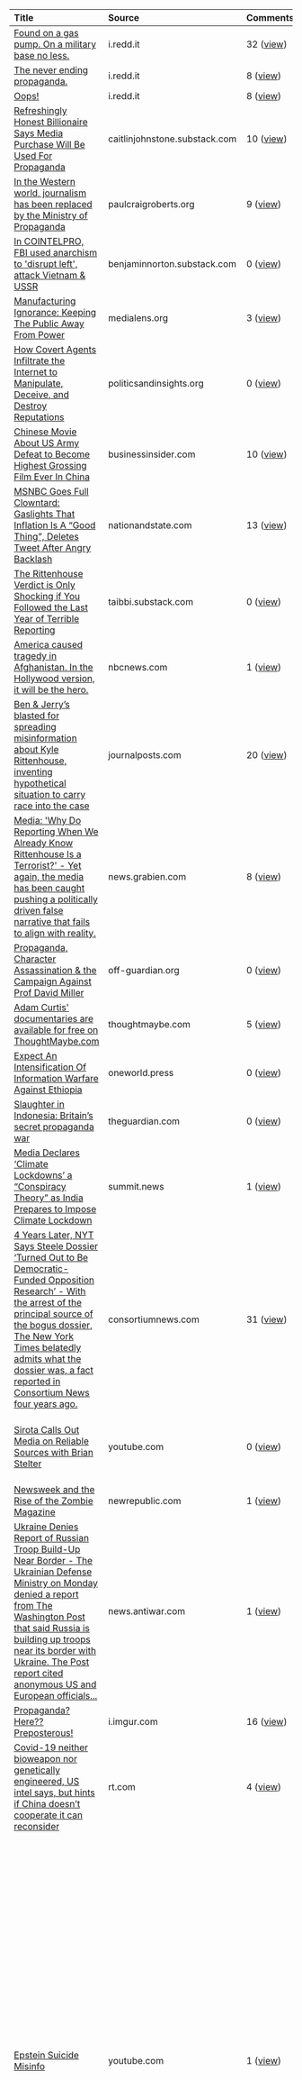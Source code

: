 | Title                                                                                                                                                                                                                                                                                                                                                                                                                                 | Source                                                         | Comments                                                                                                            |   Score | Author                                                               | X-post Subreddits                                                                                                                                                                                                                                                                                                                                                                                                                                                                                                                                                                                                                                                                                                                                                                                                                        |
|:--------------------------------------------------------------------------------------------------------------------------------------------------------------------------------------------------------------------------------------------------------------------------------------------------------------------------------------------------------------------------------------------------------------------------------------|:---------------------------------------------------------------|:--------------------------------------------------------------------------------------------------------------------|--------:|:---------------------------------------------------------------------|:-----------------------------------------------------------------------------------------------------------------------------------------------------------------------------------------------------------------------------------------------------------------------------------------------------------------------------------------------------------------------------------------------------------------------------------------------------------------------------------------------------------------------------------------------------------------------------------------------------------------------------------------------------------------------------------------------------------------------------------------------------------------------------------------------------------------------------------------|
| [Found on a gas pump. On a military base no less.](https://reddit.com/r/propaganda/comments/qju4x0/found_on_a_gas_pump_on_a_military_base_no_less/)                                                                                                                                                                                                                                                                                   | i.redd.it                                                      | 32 ([view](https://old.reddit.com/r/propaganda/comments/qju4x0/found_on_a_gas_pump_on_a_military_base_no_less/))    |      53 | [toroamericano01](https://reddit.com/user/toroamericano01)           |                                                                                                                                                                                                                                                                                                                                                                                                                                                                                                                                                                                                                                                                                                                                                                                                                                          |
| [The never ending propaganda.](https://i.redd.it/6w5if0dd8iv71.jpg)                                                                                                                                                                                                                                                                                                                                                                   | i.redd.it                                                      | 8 ([view](https://old.reddit.com/r/propaganda/comments/qfcqjd/the_never_ending_propaganda/))                        |      48 | [Cropitekus](https://reddit.com/user/Cropitekus)                     |                                                                                                                                                                                                                                                                                                                                                                                                                                                                                                                                                                                                                                                                                                                                                                                                                                          |
| [Oops!](https://reddit.com/r/propaganda/comments/qfrn3c/oops/)                                                                                                                                                                                                                                                                                                                                                                        | i.redd.it                                                      | 8 ([view](https://old.reddit.com/r/propaganda/comments/qfrn3c/oops/))                                               |      40 | [ExtHD](https://reddit.com/user/ExtHD)                               |                                                                                                                                                                                                                                                                                                                                                                                                                                                                                                                                                                                                                                                                                                                                                                                                                                          |
| [Refreshingly Honest Billionaire Says Media Purchase Will Be Used For Propaganda](https://caitlinjohnstone.substack.com/p/refreshingly-honest-billionaire-says)                                                                                                                                                                                                                                                                       | caitlinjohnstone.substack.com                                  | 10 ([view](https://old.reddit.com/r/propaganda/comments/qaw4k6/refreshingly_honest_billionaire_says_media/))        |      30 | [Cropitekus](https://reddit.com/user/Cropitekus)                     |                                                                                                                                                                                                                                                                                                                                                                                                                                                                                                                                                                                                                                                                                                                                                                                                                                          |
| [In the Western world, journalism has been replaced by the Ministry of Propaganda](https://www.paulcraigroberts.org/2021/11/17/in-the-western-world-journalism-has-been-replaced-by-the-ministry-of-propaganda/)                                                                                                                                                                                                                      | paulcraigroberts.org                                           | 9 ([view](https://old.reddit.com/r/propaganda/comments/qwd7l1/in_the_western_world_journalism_has_been_replaced/))  |      24 | [ExtHD](https://reddit.com/user/ExtHD)                               |                                                                                                                                                                                                                                                                                                                                                                                                                                                                                                                                                                                                                                                                                                                                                                                                                                          |
| [In COINTELPRO, FBI used anarchism to 'disrupt left', attack Vietnam & USSR](https://benjaminnorton.substack.com/p/in-cointelpro-fbi-used-anarchism)                                                                                                                                                                                                                                                                                  | benjaminnorton.substack.com                                    | 0 ([view](https://old.reddit.com/r/propaganda/comments/qdammj/in_cointelpro_fbi_used_anarchism_to_disrupt_left/))   |      24 | [failed_evolution](https://reddit.com/user/failed_evolution)         |                                                                                                                                                                                                                                                                                                                                                                                                                                                                                                                                                                                                                                                                                                                                                                                                                                          |
| [Manufacturing Ignorance: Keeping The Public Away From Power](https://www.medialens.org/2021/manufacturing-ignorance-keeping-the-public-away-from-power/)                                                                                                                                                                                                                                                                             | medialens.org                                                  | 3 ([view](https://old.reddit.com/r/propaganda/comments/qehzdp/manufacturing_ignorance_keeping_the_public_away/))    |      23 | [ExtHD](https://reddit.com/user/ExtHD)                               |                                                                                                                                                                                                                                                                                                                                                                                                                                                                                                                                                                                                                                                                                                                                                                                                                                          |
| [How Covert Agents Infiltrate the Internet to Manipulate, Deceive, and Destroy Reputations](https://politicsandinsights.org/2015/06/26/how-covert-agents-infiltrate-the-internet-to-manipulate-deceive-and-destroy-reputations-glenn-greenwald/)                                                                                                                                                                                      | politicsandinsights.org                                        | 0 ([view](https://old.reddit.com/r/propaganda/comments/qgksp0/how_covert_agents_infiltrate_the_internet_to/))       |      22 | [ExtHD](https://reddit.com/user/ExtHD)                               |                                                                                                                                                                                                                                                                                                                                                                                                                                                                                                                                                                                                                                                                                                                                                                                                                                          |
| [Chinese Movie About US Army Defeat to Become Highest Grossing Film Ever In China](https://www.businessinsider.com/china-movie-defeating-us-army-becoming-highest-grossing-ever-2021-10)                                                                                                                                                                                                                                              | businessinsider.com                                            | 10 ([view](https://old.reddit.com/r/propaganda/comments/qbajgz/chinese_movie_about_us_army_defeat_to_become/))      |      22 | [Disaster-Intelligent](https://reddit.com/user/Disaster-Intelligent) |                                                                                                                                                                                                                                                                                                                                                                                                                                                                                                                                                                                                                                                                                                                                                                                                                                          |
| [MSNBC Goes Full Clowntard: Gaslights That Inflation Is A “Good Thing”, Deletes Tweet After Angry Backlash](https://www.nationandstate.com/2021/11/08/msnbc-goes-full-clowntard-gaslights-that-inflation-is-a-good-thing-deletes-tweet-after-angry-backlash/)                                                                                                                                                                         | nationandstate.com                                             | 13 ([view](https://old.reddit.com/r/propaganda/comments/qqgzim/msnbc_goes_full_clowntard_gaslights_that/))          |      20 | [ExtHD](https://reddit.com/user/ExtHD)                               |                                                                                                                                                                                                                                                                                                                                                                                                                                                                                                                                                                                                                                                                                                                                                                                                                                          |
| [The Rittenhouse Verdict is Only Shocking if You Followed the Last Year of Terrible Reporting](https://taibbi.substack.com/p/the-rittenhouse-verdict-is-only-shocking?r=5mz1&utm_campaign=post&utm_medium=web&utm_source=twitter)                                                                                                                                                                                                     | taibbi.substack.com                                            | 0 ([view](https://old.reddit.com/r/propaganda/comments/qxquxl/the_rittenhouse_verdict_is_only_shocking_if_you/))    |      17 | [ExtHD](https://reddit.com/user/ExtHD)                               | /r/gunpolitics, /r/whatsreallygoinon, /r/World_Politics                                                                                                                                                                                                                                                                                                                                                                                                                                                                                                                                                                                                                                                                                                                                                                                  |
| [America caused tragedy in Afghanistan. In the Hollywood version, it will be the hero.](https://www.nbcnews.com/think/opinion/movie-afghanistan-exit-channing-tatum-tom-hardy-insult-afghans-ncna1283924)                                                                                                                                                                                                                             | nbcnews.com                                                    | 1 ([view](https://old.reddit.com/r/propaganda/comments/qvq2up/america_caused_tragedy_in_afghanistan_in_the/))       |      17 | [IntnsRed](https://reddit.com/user/IntnsRed)                         |                                                                                                                                                                                                                                                                                                                                                                                                                                                                                                                                                                                                                                                                                                                                                                                                                                          |
| [Ben & Jerry’s blasted for spreading misinformation about Kyle Rittenhouse, inventing hypothetical situation to carry race into the case](https://www.journalposts.com/ben-jerrys-blasted-for-spreading-misinformation-about-kyle-rittenhouse-inventing-hypothetical-scenario-to-bring-race-into-the-case/)                                                                                                                           | journalposts.com                                               | 20 ([view](https://old.reddit.com/r/propaganda/comments/qu63l9/ben_jerrys_blasted_for_spreading_misinformation/))   |      13 | [ExtHD](https://reddit.com/user/ExtHD)                               |                                                                                                                                                                                                                                                                                                                                                                                                                                                                                                                                                                                                                                                                                                                                                                                                                                          |
| [Media: 'Why Do Reporting When We Already Know Rittenhouse Is a Terrorist?' - Yet again, the media has been caught pushing a politically driven false narrative that fails to align with reality.](https://news.grabien.com/story-media-why-do-reporting-when-we-already-know-rittenhouse-terr)                                                                                                                                       | news.grabien.com                                               | 8 ([view](https://old.reddit.com/r/propaganda/comments/qr8h6x/media_why_do_reporting_when_we_already_know/))        |      12 | [ExtHD](https://reddit.com/user/ExtHD)                               |                                                                                                                                                                                                                                                                                                                                                                                                                                                                                                                                                                                                                                                                                                                                                                                                                                          |
| [Propaganda, Character Assassination & the Campaign Against Prof David Miller](https://off-guardian.org/2021/10/19/propaganda-character-assassination-and-the-campaign-against-prof-david-miller/)                                                                                                                                                                                                                                    | off-guardian.org                                               | 0 ([view](https://old.reddit.com/r/propaganda/comments/qc934c/propaganda_character_assassination_the_campaign/))    |      12 | [ExtHD](https://reddit.com/user/ExtHD)                               |                                                                                                                                                                                                                                                                                                                                                                                                                                                                                                                                                                                                                                                                                                                                                                                                                                          |
| [Adam Curtis' documentaries are available for free on ThoughtMaybe.com](https://thoughtmaybe.com/by/adam-curtis/)                                                                                                                                                                                                                                                                                                                     | thoughtmaybe.com                                               | 5 ([view](https://old.reddit.com/r/propaganda/comments/qsgbvy/adam_curtis_documentaries_are_available_for_free/))   |      12 | [Just_Smith](https://reddit.com/user/Just_Smith)                     |                                                                                                                                                                                                                                                                                                                                                                                                                                                                                                                                                                                                                                                                                                                                                                                                                                          |
| [Expect An Intensification Of Information Warfare Against Ethiopia](http://oneworld.press/?module=articles&action=view&id=2291)                                                                                                                                                                                                                                                                                                       | oneworld.press                                                 | 0 ([view](https://old.reddit.com/r/propaganda/comments/qkpr6m/expect_an_intensification_of_information_warfare/))   |      11 | [ExtHD](https://reddit.com/user/ExtHD)                               |                                                                                                                                                                                                                                                                                                                                                                                                                                                                                                                                                                                                                                                                                                                                                                                                                                          |
| [Slaughter in Indonesia: Britain’s secret propaganda war](https://www.theguardian.com/world/2021/oct/17/slaughter-in-indonesia-britains-secret-propaganda-war)                                                                                                                                                                                                                                                                        | theguardian.com                                                | 0 ([view](https://old.reddit.com/r/propaganda/comments/qa8rj9/slaughter_in_indonesia_britains_secret_propaganda/))  |      11 | [Cropitekus](https://reddit.com/user/Cropitekus)                     |                                                                                                                                                                                                                                                                                                                                                                                                                                                                                                                                                                                                                                                                                                                                                                                                                                          |
| [Media Declares ‘Climate Lockdowns’ a “Conspiracy Theory” as India Prepares to Impose Climate Lockdown](https://summit.news/2021/11/17/media-declares-climate-lockdowns-a-conspiracy-theory-as-india-prepares-to-impose-climate-lockdown/)                                                                                                                                                                                            | summit.news                                                    | 1 ([view](https://old.reddit.com/r/propaganda/comments/qx3ibu/media_declares_climate_lockdowns_a_conspiracy/))      |      10 | [ExtHD](https://reddit.com/user/ExtHD)                               |                                                                                                                                                                                                                                                                                                                                                                                                                                                                                                                                                                                                                                                                                                                                                                                                                                          |
| [4 Years Later, NYT Says Steele Dossier ‘Turned Out to Be Democratic-Funded Opposition Research’ - With the arrest of the principal source of the bogus dossier, The New York Times belatedly admits what the dossier was, a fact reported in Consortium News four years ago.](https://consortiumnews.com/2021/11/04/4-years-later-nyt-says-steele-dossier-turned-out-to-be-democratic-funded-opposition-research/)                   | consortiumnews.com                                             | 31 ([view](https://old.reddit.com/r/propaganda/comments/qod541/4_years_later_nyt_says_steele_dossier_turned_out/))  |      10 | [IntnsRed](https://reddit.com/user/IntnsRed)                         |                                                                                                                                                                                                                                                                                                                                                                                                                                                                                                                                                                                                                                                                                                                                                                                                                                          |
| [Sirota Calls Out Media on Reliable Sources with Brian Stelter](https://www.youtube.com/watch?v=WBGt31sl0vg)                                                                                                                                                                                                                                                                                                                          | youtube.com                                                    | 0 ([view](https://old.reddit.com/r/propaganda/comments/qmn7zn/sirota_calls_out_media_on_reliable_sources_with/))    |      10 | [SpencerSny](https://reddit.com/user/SpencerSny)                     | /r/BreadTube, /r/WayOfTheBern, /r/LeftWithoutEdge, /r/bernieblindness, /r/COMPLETEANARCHY, /r/media_criticism                                                                                                                                                                                                                                                                                                                                                                                                                                                                                                                                                                                                                                                                                                                            |
| [Newsweek and the Rise of the Zombie Magazine](https://newrepublic.com/article/158968/newsweek-rise-zombie-magazine)                                                                                                                                                                                                                                                                                                                  | newrepublic.com                                                | 1 ([view](https://old.reddit.com/r/propaganda/comments/qi4xib/newsweek_and_the_rise_of_the_zombie_magazine/))       |      10 | [freeandclear1](https://reddit.com/user/freeandclear1)               |                                                                                                                                                                                                                                                                                                                                                                                                                                                                                                                                                                                                                                                                                                                                                                                                                                          |
| [Ukraine Denies Report of Russian Troop Build-Up Near Border - The Ukrainian Defense Ministry on Monday denied a report from The Washington Post that said Russia is building up troops near its border with Ukraine. The Post report cited anonymous US and European officials...](https://news.antiwar.com/2021/11/01/ukraine-denies-report-of-russian-troop-build-up-near-border/)                                                 | news.antiwar.com                                               | 1 ([view](https://old.reddit.com/r/propaganda/comments/qlisw4/ukraine_denies_report_of_russian_troop_buildup/))     |       9 | [ExtHD](https://reddit.com/user/ExtHD)                               |                                                                                                                                                                                                                                                                                                                                                                                                                                                                                                                                                                                                                                                                                                                                                                                                                                          |
| [Propaganda? Here?? Preposterous!](https://i.imgur.com/ApQyiiy.png)                                                                                                                                                                                                                                                                                                                                                                   | i.imgur.com                                                    | 16 ([view](https://old.reddit.com/r/propaganda/comments/qy5vl5/propaganda_here_preposterous/))                      |       9 | [Just_Smith](https://reddit.com/user/Just_Smith)                     |                                                                                                                                                                                                                                                                                                                                                                                                                                                                                                                                                                                                                                                                                                                                                                                                                                          |
| [Covid-19 neither bioweapon nor genetically engineered, US intel says, but hints if China doesn’t cooperate it can reconsider](https://www.rt.com/news/538901-us-intel-china-covid-warning/)                                                                                                                                                                                                                                          | rt.com                                                         | 4 ([view](https://old.reddit.com/r/propaganda/comments/qisri8/covid19_neither_bioweapon_nor_genetically/))          |       9 | [IntnsRed](https://reddit.com/user/IntnsRed)                         |                                                                                                                                                                                                                                                                                                                                                                                                                                                                                                                                                                                                                                                                                                                                                                                                                                          |
| [Epstein Suicide Misinfo](https://www.youtube.com/watch?v=R8KBlC61lHQ)                                                                                                                                                                                                                                                                                                                                                                | youtube.com                                                    | 1 ([view](https://old.reddit.com/r/propaganda/comments/qq71z9/epstein_suicide_misinfo/))                            |       9 | [n5tonhf](https://reddit.com/user/n5tonhf)                           | /r/NewsOfTheWeird, /r/GetStudying, /r/SubscribeToMe, /r/EpsteinMemes, /r/NewWorldOrderExposed, /r/conspiracydocumentary, /r/WikiLeaks, /r/althistory, /r/YouTube_startups, /r/Billionaire, /r/Youtubeviews, /r/YoutubeForStartups, /r/AdvertiseYourVideos, /r/PoliticalVideo, /r/BingeWatchingJunkies, /r/EpsteinFakedHisDeath, /r/youtubestartups, /r/Epstein, /r/conspiracyfact, /r/dystopia, /r/media_criticism, /r/AlternateHistoryMemes, /r/52books, /r/TopConspiracy, /r/GlobalTribe, /r/conspiracyundone, /r/YouTubeViewsSubs, /r/FreeSpeech, /r/ABoringDystopia, /r/Government_is_lame, /r/conspiracy_commons, /r/HorriblyDepressing, /r/ConspiracyII, /r/CoincidenceTheorist, /r/BreadTube, /r/unknownvideos, /r/fakenews, /r/ShitRConservativeSays, /r/ENLIGHTENEDCENTRISM, /r/morbidcuriosity, /r/GetMoreViewsYT, /r/redacted |
| [CNBC Shilling Pfizer Propaganda As News](https://www.youtube.com/watch?v=mLEKkTSSUwk)                                                                                                                                                                                                                                                                                                                                                | youtube.com                                                    | 3 ([view](https://old.reddit.com/r/propaganda/comments/qe2bzr/cnbc_shilling_pfizer_propaganda_as_news/))            |       9 | [john4peace](https://reddit.com/user/john4peace)                     | /r/BigPharma                                                                                                                                                                                                                                                                                                                                                                                                                                                                                                                                                                                                                                                                                                                                                                                                                             |
| [CBS Insider Brett Mauser EXPOSES Internal Training ‘Stop Thinking in Terms of Objective Journalism’](https://www.whatreallyhappened.com/?q=node/1027250)                                                                                                                                                                                                                                                                             | whatreallyhappened.com                                         | 1 ([view](https://old.reddit.com/r/propaganda/comments/qwfara/cbs_insider_brett_mauser_exposes_internal/))          |       8 | [ExtHD](https://reddit.com/user/ExtHD)                               |                                                                                                                                                                                                                                                                                                                                                                                                                                                                                                                                                                                                                                                                                                                                                                                                                                          |
| [Australian War Propaganda Keeps Getting Crazier](https://caitlinjohnstone.com/2021/11/16/australian-war-propaganda-keeps-getting-crazier/)                                                                                                                                                                                                                                                                                           | caitlinjohnstone.com                                           | 1 ([view](https://old.reddit.com/r/propaganda/comments/quyetu/australian_war_propaganda_keeps_getting_crazier/))    |       7 | [ExtHD](https://reddit.com/user/ExtHD)                               |                                                                                                                                                                                                                                                                                                                                                                                                                                                                                                                                                                                                                                                                                                                                                                                                                                          |
| [Debunking CIA and MI6 Syria narratives – one by one](https://off-guardian.org/2021/10/22/debunking-cia-and-mi6-syria-narratives-one-by-one/)                                                                                                                                                                                                                                                                                         | off-guardian.org                                               | 1 ([view](https://old.reddit.com/r/propaganda/comments/qdpki7/debunking_cia_and_mi6_syria_narratives_one_by_one/))  |       7 | [ExtHD](https://reddit.com/user/ExtHD)                               |                                                                                                                                                                                                                                                                                                                                                                                                                                                                                                                                                                                                                                                                                                                                                                                                                                          |
| [Top Gun: Maverick's Massive Support From The U.S. Military Is Laid Out In These Documents](https://www.thedrive.com/the-war-zone/43168/top-gun-2s-extensive-support-from-the-u-s-military-is-all-laid-out-in-these-documents)                                                                                                                                                                                                        | thedrive.com                                                   | 3 ([view](https://old.reddit.com/r/propaganda/comments/qxj3ob/top_gun_mavericks_massive_support_from_the_us/))      |       7 | [ANewMythos](https://reddit.com/user/ANewMythos)                     |                                                                                                                                                                                                                                                                                                                                                                                                                                                                                                                                                                                                                                                                                                                                                                                                                                          |
| [By 1967 This Film Was Banned By All Media & Libraries (Why? That One, Most Of You Already Know)](https://www.whatreallyhappened.com/?q=node/1017810)                                                                                                                                                                                                                                                                                 | whatreallyhappened.com                                         | 0 ([view](https://old.reddit.com/r/propaganda/comments/qfsl9n/by_1967_this_film_was_banned_by_all_media/))          |       6 | [ExtHD](https://reddit.com/user/ExtHD)                               |                                                                                                                                                                                                                                                                                                                                                                                                                                                                                                                                                                                                                                                                                                                                                                                                                                          |
| [Unpacking Propaganda: What Is It? What Can You Do About It?](https://www.activistpost.com/2021/10/unpacking-propaganda-what-is-it-what-can-you-do-about-it.html)                                                                                                                                                                                                                                                                     | activistpost.com                                               | 0 ([view](https://old.reddit.com/r/propaganda/comments/qdvf02/unpacking_propaganda_what_is_it_what_can_you_do/))    |       6 | [ExtHD](https://reddit.com/user/ExtHD)                               |                                                                                                                                                                                                                                                                                                                                                                                                                                                                                                                                                                                                                                                                                                                                                                                                                                          |
| [CAUGHT: NBC's Outrageous Lies About Covid & Child Vaxx](https://www.youtube.com/watch?v=At-BI1KAUJw)                                                                                                                                                                                                                                                                                                                                 | youtube.com                                                    | 2 ([view](https://old.reddit.com/r/propaganda/comments/qq30p4/caught_nbcs_outrageous_lies_about_covid_child_vaxx/)) |       6 | [john4peace](https://reddit.com/user/john4peace)                     |                                                                                                                                                                                                                                                                                                                                                                                                                                                                                                                                                                                                                                                                                                                                                                                                                                          |
| [It's not only interesting, it's pertinent!](https://239days.com/2012/10/20/the-stubborn-hide-of-the-bull-moose/)                                                                                                                                                                                                                                                                                                                     | 239days.com                                                    | 1 ([view](https://old.reddit.com/r/propaganda/comments/qn3a7z/its_not_only_interesting_its_pertinent/))             |       6 | [paganize](https://reddit.com/user/paganize)                         |                                                                                                                                                                                                                                                                                                                                                                                                                                                                                                                                                                                                                                                                                                                                                                                                                                          |
| [UK News Publication 'The Independent' Claims Kyle Rittenhouse Shot "Three Black Men"](https://yournews.com/2021/11/19/2255457/fact-check-false-uk-news-publication-claims-kyle-rittenhouse-shot/)                                                                                                                                                                                                                                    | yournews.com                                                   | 0 ([view](https://old.reddit.com/r/propaganda/comments/qyg44l/uk_news_publication_the_independent_claims_kyle/))    |       5 | [ExtHD](https://reddit.com/user/ExtHD)                               | /r/SocialJusticeInAction, /r/World_Politics                                                                                                                                                                                                                                                                                                                                                                                                                                                                                                                                                                                                                                                                                                                                                                                              |
| ["[W]e find that the Kyle Rittenhouse trial... has beyond anything else revealed a vicious intention by the establishment to bring back the oppression of the Star Chamber through the media manipulated court of public opinion, mob rule as well as violations of well established constitutional law."](https://alt-market.us/the-rittenhouse-case-proves-the-establishment-wants-to-bring-back-star-chamber-tyranny/)             | alt-market.us                                                  | 11 ([view](https://old.reddit.com/r/propaganda/comments/qx2r22/we_find_that_the_kyle_rittenhouse_trial_has/))       |       5 | [ExtHD](https://reddit.com/user/ExtHD)                               | /r/World_Politics                                                                                                                                                                                                                                                                                                                                                                                                                                                                                                                                                                                                                                                                                                                                                                                                                        |
| [The Press as the War Machine's Ally](https://original.antiwar.com/ted_galen_carpenter/2021/11/15/the-press-as-the-war-machines-ally/)                                                                                                                                                                                                                                                                                                | original.antiwar.com                                           | 0 ([view](https://old.reddit.com/r/propaganda/comments/qvefpq/the_press_as_the_war_machines_ally/))                 |       5 | [ExtHD](https://reddit.com/user/ExtHD)                               |                                                                                                                                                                                                                                                                                                                                                                                                                                                                                                                                                                                                                                                                                                                                                                                                                                          |
| [Call It The Department Of Aggression, Not ‘Defense’ - Most of what consumes human attention is narrative; stories about what’s happening, which can be easily manipulated by the powerful.](https://caitlinjohnstone.com/2021/11/13/call-it-the-department-of-aggression-not-defense-notes-from-the-edge-of-the-narrative-matrix/)                                                                                                   | caitlinjohnstone.com                                           | 0 ([view](https://old.reddit.com/r/propaganda/comments/qu14cp/call_it_the_department_of_aggression_not_defense/))   |       5 | [ExtHD](https://reddit.com/user/ExtHD)                               |                                                                                                                                                                                                                                                                                                                                                                                                                                                                                                                                                                                                                                                                                                                                                                                                                                          |
| [Report: US Officials Claim Russia Might Invade Ukraine - The report cited unnamed people “familiar with the matter” and made it clear the US did not have information to back up its claim.](https://news.antiwar.com/2021/11/11/report-us-officials-claim-russia-might-invade-ukraine/)                                                                                                                                             | news.antiwar.com                                               | 4 ([view](https://old.reddit.com/r/propaganda/comments/qso5d9/report_us_officials_claim_russia_might_invade/))      |       5 | [ExtHD](https://reddit.com/user/ExtHD)                               |                                                                                                                                                                                                                                                                                                                                                                                                                                                                                                                                                                                                                                                                                                                                                                                                                                          |
| [Indigenous Leaders in Nicaragua Speak Out Against Western Media and NGOs - "The creators of fake news took charge of spreading the word... through Facebook”](https://dissidentvoice.org/2021/10/indigenous-leaders-in-nicaragua-speak-out-against-western-media-and-ngos/)                                                                                                                                                          | dissidentvoice.org                                             | 0 ([view](https://old.reddit.com/r/propaganda/comments/qimef5/indigenous_leaders_in_nicaragua_speak_out_against/))  |       5 | [ExtHD](https://reddit.com/user/ExtHD)                               |                                                                                                                                                                                                                                                                                                                                                                                                                                                                                                                                                                                                                                                                                                                                                                                                                                          |
| [Apocalypse Mao? US propaganda attempting to link China to Islamic extremism. (Radio Free Asia is a US-funded propaganda outlet.)](https://www.rfa.org/english/cartoons/taliban-china-cartoon-08182021113619.html)                                                                                                                                                                                                                    | rfa.org                                                        | 1 ([view](https://old.reddit.com/r/propaganda/comments/qm5cn2/apocalypse_mao_us_propaganda_attempting_to_link/))    |       5 | [IntnsRed](https://reddit.com/user/IntnsRed)                         |                                                                                                                                                                                                                                                                                                                                                                                                                                                                                                                                                                                                                                                                                                                                                                                                                                          |
| [VOX Supports Dairy Industry with Native Advertising](https://www.youtube.com/watch?v=x3y3QQmYKj0)                                                                                                                                                                                                                                                                                                                                    | youtube.com                                                    | 0 ([view](https://old.reddit.com/r/propaganda/comments/qujwds/vox_supports_dairy_industry_with_native/))            |       5 | [SpencerSny](https://reddit.com/user/SpencerSny)                     | /r/SocialismAndVeganism, /r/todayilearned, /r/BreadTube, /r/WayOfTheBern, /r/LeftWithoutEdge, /r/LateStageCapitalism, /r/LateStageCarnism, /r/COMPLETEANARCHY, /r/media_criticism                                                                                                                                                                                                                                                                                                                                                                                                                                                                                                                                                                                                                                                        |
| [Here is a graph showing search popularity for Mr Potato Head, CRT, and Ivermectin. Right wing outrage media is a crypto pump and dump scam.](https://www.reddit.com/gallery/qpw2v2)                                                                                                                                                                                                                                                  | [reddit.com/gallery/qpw2v2](https://reddit.com/gallery/qpw2v2) | 12 ([view](https://old.reddit.com/r/propaganda/comments/qpw2v2/here_is_a_graph_showing_search_popularity_for_mr/))  |       5 | [seahorsemafia](https://reddit.com/user/seahorsemafia)               |                                                                                                                                                                                                                                                                                                                                                                                                                                                                                                                                                                                                                                                                                                                                                                                                                                          |
| [Marine Nationale 🇫🇷❤⚓🇫🇷 (not sure if this is the right subredit)](https://reddit.com/r/propaganda/comments/qm0bjn/marine_nationale_not_sure_if_this_is_the_right/)                                                                                                                                                                                                                                                                   | v.redd.it                                                      | 0 ([view](https://old.reddit.com/r/propaganda/comments/qm0bjn/marine_nationale_not_sure_if_this_is_the_right/))     |       5 | [_Nighthawk69_](https://reddit.com/user/_Nighthawk69_)               |                                                                                                                                                                                                                                                                                                                                                                                                                                                                                                                                                                                                                                                                                                                                                                                                                                          |
| [From Kenosha riots to Kyle Rittenhouse trial, biased media coverage makes everyone angrier](https://www.usatoday.com/story/opinion/2021/11/19/kyle-rittenhouse-verdict-not-guilty-trial-media-bias/8686176002/)                                                                                                                                                                                                                      | usatoday.com                                                   | 1 ([view](https://old.reddit.com/r/propaganda/comments/qyenap/from_kenosha_riots_to_kyle_rittenhouse_trial/))       |       4 | [ExtHD](https://reddit.com/user/ExtHD)                               | /r/gunpolitics, /r/World_Politics                                                                                                                                                                                                                                                                                                                                                                                                                                                                                                                                                                                                                                                                                                                                                                                                        |
| [Chaos In Eastern Europe Doesn’t Serve Putin’s Interests Unlike What CNN Claims](http://oneworld.press/?module=articles&action=view&id=2321)                                                                                                                                                                                                                                                                                          | oneworld.press                                                 | 2 ([view](https://old.reddit.com/r/propaganda/comments/qycfi9/chaos_in_eastern_europe_doesnt_serve_putins/))        |       4 | [ExtHD](https://reddit.com/user/ExtHD)                               | /r/worldpolitics2, /r/World_Politics                                                                                                                                                                                                                                                                                                                                                                                                                                                                                                                                                                                                                                                                                                                                                                                                     |
| [Western Media Demonization of Africa - 'Manufacturing Hate': A Book Review](https://dissidentvoice.org/2021/11/western-media-demonization-of-africa/)                                                                                                                                                                                                                                                                                | dissidentvoice.org                                             | 3 ([view](https://old.reddit.com/r/propaganda/comments/qplyw3/western_media_demonization_of_africa/))               |       4 | [ExtHD](https://reddit.com/user/ExtHD)                               |                                                                                                                                                                                                                                                                                                                                                                                                                                                                                                                                                                                                                                                                                                                                                                                                                                          |
| [Coercive Mind Control Tactics](http://www.psychologicalharassment.com/coercive-mind-control-tactics.htm)                                                                                                                                                                                                                                                                                                                             | psychologicalharassment.com                                    | 1 ([view](https://old.reddit.com/r/propaganda/comments/qh8q8e/coercive_mind_control_tactics/))                      |       4 | [ExtHD](https://reddit.com/user/ExtHD)                               |                                                                                                                                                                                                                                                                                                                                                                                                                                                                                                                                                                                                                                                                                                                                                                                                                                          |
| [How to Disarm Propaganda](https://www.corbettreport.com/solutionswatch-propaganda/)                                                                                                                                                                                                                                                                                                                                                  | corbettreport.com                                              | 1 ([view](https://old.reddit.com/r/propaganda/comments/qgkigk/how_to_disarm_propaganda/))                           |       4 | [ExtHD](https://reddit.com/user/ExtHD)                               |                                                                                                                                                                                                                                                                                                                                                                                                                                                                                                                                                                                                                                                                                                                                                                                                                                          |
| [The Rittenhouse trial is redpilling those previously unaware of how manipulative the media is](https://np.reddit.com/r/conspiracy/comments/qr80nv/the_rittenhouse_trial_is_redpilling_those/)                                                                                                                                                                                                                                        | [reddit.com/r/conspiracy](https://reddit.com/r/conspiracy)     | 5 ([view](https://old.reddit.com/r/propaganda/comments/qryymf/the_rittenhouse_trial_is_redpilling_those/))          |       4 | [TrueFreedomForAll](https://reddit.com/user/TrueFreedomForAll)       |                                                                                                                                                                                                                                                                                                                                                                                                                                                                                                                                                                                                                                                                                                                                                                                                                                          |
| [Five tactics used to spread vaccine misinformation in the wellness community, and why they work](https://www.washingtonpost.com/lifestyle/2021/10/22/wellness-vaccine-misinformation-social-media/)                                                                                                                                                                                                                                  | washingtonpost.com                                             | 0 ([view](https://old.reddit.com/r/propaganda/comments/qfhhlf/five_tactics_used_to_spread_vaccine/))                |       4 | [jonfla](https://reddit.com/user/jonfla)                             |                                                                                                                                                                                                                                                                                                                                                                                                                                                                                                                                                                                                                                                                                                                                                                                                                                          |
| [Anne Applebaum is peddling a democracy trope that no one is buying](https://responsiblestatecraft.org/2021/11/19/anne-applebaum-is-peddling-a-democracy-trope-and-no-one-is-buying-it/?utm_source=feedly&utm_medium=rss&utm_campaign=anne-applebaum-is-peddling-a-democracy-trope-and-no-one-is-buying-it)                                                                                                                           | responsiblestatecraft.org                                      | 1 ([view](https://old.reddit.com/r/propaganda/comments/qyc2hn/anne_applebaum_is_peddling_a_democracy_trope_that/))  |       3 | [ExtHD](https://reddit.com/user/ExtHD)                               | /r/imperialism, /r/World_Politics                                                                                                                                                                                                                                                                                                                                                                                                                                                                                                                                                                                                                                                                                                                                                                                                        |
| [New York Times Invents 'Sexual Assault' #MeToo Case To Blame China](https://www.moonofalabama.org/2021/11/new-york-times-invents-sexual-assault-case-to-blame-china.html)                                                                                                                                                                                                                                                            | moonofalabama.org                                              | 0 ([view](https://old.reddit.com/r/propaganda/comments/qxs9j8/new_york_times_invents_sexual_assault_metoo_case/))   |       3 | [ExtHD](https://reddit.com/user/ExtHD)                               | /r/World_Politics                                                                                                                                                                                                                                                                                                                                                                                                                                                                                                                                                                                                                                                                                                                                                                                                                        |
| [Politico’s defense industry funded newsletter hypes banal news about China’s military - Beijing built a base for some of their nuclear weapons we already knew about and apparently that’s a big scoop.](https://responsiblestatecraft.org/2021/11/09/politicos-defense-industry-funded-newsletter-hypes-banal-news-about-chinas-military/)                                                                                          | responsiblestatecraft.org                                      | 0 ([view](https://old.reddit.com/r/propaganda/comments/qrtfw9/politicos_defense_industry_funded_newsletter/))       |       3 | [IntnsRed](https://reddit.com/user/IntnsRed)                         |                                                                                                                                                                                                                                                                                                                                                                                                                                                                                                                                                                                                                                                                                                                                                                                                                                          |
| [VOX Supports Dairy Industry with Native Advertising](https://www.youtube.com/watch?v=x3y3QQmYKj0)                                                                                                                                                                                                                                                                                                                                    | youtube.com                                                    | 0 ([view](https://old.reddit.com/r/propaganda/comments/qukats/vox_supports_dairy_industry_with_native/))            |       3 | [SpencerSny](https://reddit.com/user/SpencerSny)                     | /r/SocialismAndVeganism, /r/todayilearned, /r/BreadTube, /r/WayOfTheBern, /r/LeftWithoutEdge, /r/LateStageCapitalism, /r/LateStageCarnism, /r/COMPLETEANARCHY, /r/media_criticism                                                                                                                                                                                                                                                                                                                                                                                                                                                                                                                                                                                                                                                        |
| [How imperialist propaganda weaponizes genocide to justify war](https://rainershea.com/f/how-imperialist-propaganda-weaponizes-genocide-to-justify-war)                                                                                                                                                                                                                                                                               | rainershea.com                                                 | 2 ([view](https://old.reddit.com/r/propaganda/comments/qpk6o7/how_imperialist_propaganda_weaponizes_genocide_to/))  |       3 | [SoapSalesmanPST](https://reddit.com/user/SoapSalesmanPST)           | /r/EndlessWar, /r/LeftieZ, /r/GenZommunist, /r/GenZedong, /r/InformedTankie, /r/USEmpire, /r/red_irl, /r/LateStageImperialism, /r/AntiMSM                                                                                                                                                                                                                                                                                                                                                                                                                                                                                                                                                                                                                                                                                                |
| [Reuters Ratio'd Into Oblivion After Fact Check Fail Defending Bill Gates](https://www.nationandstate.com/2021/11/17/reuters-ratiod-into-oblivion-after-fact-check-fail-defending-bill-gates/)                                                                                                                                                                                                                                        | nationandstate.com                                             | 2 ([view](https://old.reddit.com/r/propaganda/comments/qwb7wc/reuters_ratiod_into_oblivion_after_fact_check/))      |       2 | [ExtHD](https://reddit.com/user/ExtHD)                               |                                                                                                                                                                                                                                                                                                                                                                                                                                                                                                                                                                                                                                                                                                                                                                                                                                          |
| [The myth of Russian aggression](https://www.spiked-online.com/2021/11/16/the-myth-of-russian-aggression/)                                                                                                                                                                                                                                                                                                                            | spiked-online.com                                              | 1 ([view](https://old.reddit.com/r/propaganda/comments/qw78qa/the_myth_of_russian_aggression/))                     |       2 | [ExtHD](https://reddit.com/user/ExtHD)                               |                                                                                                                                                                                                                                                                                                                                                                                                                                                                                                                                                                                                                                                                                                                                                                                                                                          |
| [The US’ Ethiopian Evacuation Call Is A Pro-TPLF Plot To Provoke Panic](http://oneworld.press/?module=articles&action=view&id=2315)                                                                                                                                                                                                                                                                                                   | oneworld.press                                                 | 0 ([view](https://old.reddit.com/r/propaganda/comments/quui9n/the_us_ethiopian_evacuation_call_is_a_protplf/))      |       2 | [ExtHD](https://reddit.com/user/ExtHD)                               |                                                                                                                                                                                                                                                                                                                                                                                                                                                                                                                                                                                                                                                                                                                                                                                                                                          |
| [Does Repeatedly Calling China a Threat Reify It? - One supporting facet of empire is the think tanks that are called upon to produce propaganda and disseminate disinformation through its mass media.](https://dissidentvoice.org/2021/11/does-repeatedly-calling-china-a-threat-reify-it/)                                                                                                                                         | dissidentvoice.org                                             | 1 ([view](https://old.reddit.com/r/propaganda/comments/qplq6c/does_repeatedly_calling_china_a_threat_reify_it/))    |       2 | [ExtHD](https://reddit.com/user/ExtHD)                               |                                                                                                                                                                                                                                                                                                                                                                                                                                                                                                                                                                                                                                                                                                                                                                                                                                          |
| [Hard facts pour in from country after country that Covid cases rise with vaccination and the stupid media reports that the cases are the result of permitting people freedom of movement](https://www.paulcraigroberts.org/2021/10/25/hard-facts-pour-in-from-country-after-country-that-covid-cases-rise-with-vaccination-and-the-stupid-media-reports-that-the-cases-are-the-result-of-permitting-people-freedom-of-movement/)     | paulcraigroberts.org                                           | 1 ([view](https://old.reddit.com/r/propaganda/comments/qfqnti/hard_facts_pour_in_from_country_after_country/))      |       2 | [ExtHD](https://reddit.com/user/ExtHD)                               |                                                                                                                                                                                                                                                                                                                                                                                                                                                                                                                                                                                                                                                                                                                                                                                                                                          |
| [MSM Is Really Turning Up The Propaganda: Vaccinated Dying From COVID Means Vaccines Work!](https://www.shtfplan.com/headline-news/msm-is-really-turning-up-the-propaganda-vaccinated-dying-from-covid-means-vaccines-work)                                                                                                                                                                                                           | shtfplan.com                                                   | 1 ([view](https://old.reddit.com/r/propaganda/comments/qdwu9s/msm_is_really_turning_up_the_propaganda/))            |       2 | [ExtHD](https://reddit.com/user/ExtHD)                               |                                                                                                                                                                                                                                                                                                                                                                                                                                                                                                                                                                                                                                                                                                                                                                                                                                          |
| [Unholy Trinity: Medicine, Science, and Corporate Power](https://dissidentvoice.org/2021/10/unholy-trinity-medicine-science-and-corporate-power/)                                                                                                                                                                                                                                                                                     | dissidentvoice.org                                             | 1 ([view](https://old.reddit.com/r/propaganda/comments/qay55a/unholy_trinity_medicine_science_and_corporate/))      |       2 | [ExtHD](https://reddit.com/user/ExtHD)                               |                                                                                                                                                                                                                                                                                                                                                                                                                                                                                                                                                                                                                                                                                                                                                                                                                                          |
| [16 Common Phrases In The News And What They Actually Mean (Satire... or not)](https://babylonbee.com/news/the-babylon-bee-presents-the-official-mainstream-media-translator)                                                                                                                                                                                                                                                         | babylonbee.com                                                 | 3 ([view](https://old.reddit.com/r/propaganda/comments/qbgrdf/16_common_phrases_in_the_news_and_what_they/))        |       2 | [HairlessApe](https://reddit.com/user/HairlessApe)                   |                                                                                                                                                                                                                                                                                                                                                                                                                                                                                                                                                                                                                                                                                                                                                                                                                                          |
| [Restoring PROPAGANDA POSTERS - I'm currently doing a project wich consist of restoring historical propaganda posters. The old arts I work with are usually lightly to highly damaged, tore, folded, scratched, crumpled, etc. so the first part is to restore them pix by pix. See the result!](https://www.redbubble.com/people/ThePropagandist/explore?asc=u&page=1&sortOrder=recent)                                              | [old.reddit.com](https://old.reddit.com)                       | 0 ([view](https://old.reddit.com/r/propaganda/comments/qjw20u/restoring_propaganda_posters_im_currently_doing_a/))  |       2 | [ThePropagandaTower](https://reddit.com/user/ThePropagandaTower)     |                                                                                                                                                                                                                                                                                                                                                                                                                                                                                                                                                                                                                                                                                                                                                                                                                                          |
| [Thorstein Veblen: An Explainer on Conspicuous Consumption and Leisure](https://www.youtube.com/watch?v=hsHzhcrYsTw)                                                                                                                                                                                                                                                                                                                  | youtube.com                                                    | 1 ([view](https://old.reddit.com/r/propaganda/comments/qbkon1/thorstein_veblen_an_explainer_on_conspicuous/))       |       2 | [CenterforPopEcon](https://reddit.com/user/CenterforPopEcon)         | /r/chomsky, /r/GreenParty, /r/LateStageCapitalism, /r/labor, /r/Freethought, /r/DemocraticSocialism, /r/LibertarianSocialism, /r/economy, /r/revolution, /r/culturalstudies, /r/RethinkingEconomics, /r/lostgeneration, /r/Anarchism, /r/Libertarian, /r/antiwork, /r/capitalism_in_decay, /r/IWW, /r/hatemyjob, /r/communism, /r/BreadTube, /r/blackflag, /r/socialism, /r/occupywallstreet                                                                                                                                                                                                                                                                                                                                                                                                                                             |
| [How Bill Gates bankrolls the media outlet that claims it’s not backed by billionaires](https://www.rt.com/op-ed/540780-guardian-funding-billionaires/)                                                                                                                                                                                                                                                                               | rt.com                                                         | 0 ([view](https://old.reddit.com/r/propaganda/comments/qypbq6/how_bill_gates_bankrolls_the_media_outlet_that/))     |       1 | [ExtHD](https://reddit.com/user/ExtHD)                               | /r/whatsreallygoinon, /r/World_Politics                                                                                                                                                                                                                                                                                                                                                                                                                                                                                                                                                                                                                                                                                                                                                                                                  |
| [Rittenhouse judge: Media coverage of trial ‘irresponsible’ and ‘frightening’](https://www.rt.com/usa/540572-rittenhouse-judge-media-coverage/)                                                                                                                                                                                                                                                                                       | rt.com                                                         | 2 ([view](https://old.reddit.com/r/propaganda/comments/qwdr7e/rittenhouse_judge_media_coverage_of_trial/))          |       1 | [ExtHD](https://reddit.com/user/ExtHD)                               |                                                                                                                                                                                                                                                                                                                                                                                                                                                                                                                                                                                                                                                                                                                                                                                                                                          |
| [COVID Propaganda Roundup: Ultra-Cringe Children’s Edition](https://www.thedailybell.com/all-articles/news-analysis/covid-propaganda-roundup-ultra-cringe-childrens-edition/)                                                                                                                                                                                                                                                         | thedailybell.com                                               | 1 ([view](https://old.reddit.com/r/propaganda/comments/qwar36/covid_propaganda_roundup_ultracringe_childrens/))     |       1 | [ExtHD](https://reddit.com/user/ExtHD)                               |                                                                                                                                                                                                                                                                                                                                                                                                                                                                                                                                                                                                                                                                                                                                                                                                                                          |
| [Lies, Half-Truths, and Misinformation Used to Sell the Covid Jab](https://www.americanthinker.com/articles/2021/11/lies_halftruths_and_misinformation_used_to_sell_the_covid_jab.html)                                                                                                                                                                                                                                               | americanthinker.com                                            | 1 ([view](https://old.reddit.com/r/propaganda/comments/qw715f/lies_halftruths_and_misinformation_used_to_sell/))    |       1 | [ExtHD](https://reddit.com/user/ExtHD)                               |                                                                                                                                                                                                                                                                                                                                                                                                                                                                                                                                                                                                                                                                                                                                                                                                                                          |
| [Media sacrifices Rittenhouse at altar of its lies](https://donsurber.blogspot.com/2021/11/media-sacrifices-rittenhouse-at-altar.html)                                                                                                                                                                                                                                                                                                | donsurber.blogspot.com                                         | 1 ([view](https://old.reddit.com/r/propaganda/comments/qu4qkq/media_sacrifices_rittenhouse_at_altar_of_its_lies/))  |       1 | [ExtHD](https://reddit.com/user/ExtHD)                               |                                                                                                                                                                                                                                                                                                                                                                                                                                                                                                                                                                                                                                                                                                                                                                                                                                          |
| [Yankee Doodling the Media: How ‘Let’s Go Brandon’ Became a Rallying Cry Against News Bias](https://jonathanturley.org/2021/11/05/yankee-doodling-the-media-how-lets-go-brandon-became-a-rallying-cry-against-news-bias/)                                                                                                                                                                                                             | jonathanturley.org                                             | 0 ([view](https://old.reddit.com/r/propaganda/comments/qobuow/yankee_doodling_the_media_how_lets_go_brandon/))      |       1 | [ExtHD](https://reddit.com/user/ExtHD)                               |                                                                                                                                                                                                                                                                                                                                                                                                                                                                                                                                                                                                                                                                                                                                                                                                                                          |
| [MSNBC Race Baiters Continue To Attack Virginia’s First Black Lt. Gov As ‘White Supremacist’](https://summit.news/2021/11/05/video-msnbc-race-baiters-continue-to-attack-virginias-first-black-lt-gov-as-white-supremacist/)                                                                                                                                                                                                          | summit.news                                                    | 0 ([view](https://old.reddit.com/r/propaganda/comments/qnpnmd/msnbc_race_baiters_continue_to_attack_virginias/))    |       1 | [ExtHD](https://reddit.com/user/ExtHD)                               |                                                                                                                                                                                                                                                                                                                                                                                                                                                                                                                                                                                                                                                                                                                                                                                                                                          |
| [COVID Propaganda Roundup: …And Then They Came For the Kindergartners](https://www.thedailybell.com/all-articles/news-analysis/covid-propaganda-roundup-and-then-they-came-for-the-kindergartners/)                                                                                                                                                                                                                                   | thedailybell.com                                               | 2 ([view](https://old.reddit.com/r/propaganda/comments/qlfz4r/covid_propaganda_roundup_and_then_they_came_for/))    |       1 | [ExtHD](https://reddit.com/user/ExtHD)                               |                                                                                                                                                                                                                                                                                                                                                                                                                                                                                                                                                                                                                                                                                                                                                                                                                                          |
| [Media Warns Thousands Of Americans Planning To Cross State Lines To Celebrate Thanksgiving (Satire)](https://babylonbee.com/news/experts-warn-thousands-of-trump-supporters-may-cross-state-lines-to-attend-thanksgiving-dinner)                                                                                                                                                                                                     | babylonbee.com                                                 | 5 ([view](https://old.reddit.com/r/propaganda/comments/qyazmx/media_warns_thousands_of_americans_planning_to/))     |       1 | [HairlessApe](https://reddit.com/user/HairlessApe)                   | /r/satire, /r/Conservative                                                                                                                                                                                                                                                                                                                                                                                                                                                                                                                                                                                                                                                                                                                                                                                                               |
| [I made a website debunking a bunch of right-wing propaganda. Let me know what you think.](https://vilemaxims.com/)                                                                                                                                                                                                                                                                                                                   | vilemaxims.com                                                 | 6 ([view](https://old.reddit.com/r/propaganda/comments/qxycwf/i_made_a_website_debunking_a_bunch_of_rightwing/))    |       1 | [mister-science](https://reddit.com/user/mister-science)             | /r/progressive, /r/LeftWithoutEdge, /r/politics                                                                                                                                                                                                                                                                                                                                                                                                                                                                                                                                                                                                                                                                                                                                                                                          |
| [Bloomberg CIA Apologia Accidentally Vindicates China’s Strict Domestic Policies - In promoting the CIA’s new center focused on China and to pour more resources into countering Beijing, Bloomberg also makes the case that many of the Chinese gov't’s controversial policies are justified and necessary](https://caitlinjohnstone.com/2021/11/11/bloomberg-cia-apologia-accidentally-vindicates-chinas-strict-domestic-policies/) | caitlinjohnstone.com                                           | 0 ([view](https://old.reddit.com/r/propaganda/comments/qrydyo/bloomberg_cia_apologia_accidentally_vindicates/))     |       1 | [IntnsRed](https://reddit.com/user/IntnsRed)                         |                                                                                                                                                                                                                                                                                                                                                                                                                                                                                                                                                                                                                                                                                                                                                                                                                                          |
| [What Facebook knew about its Latino-aimed disinformation problem](https://www.latimes.com/business/technology/story/2021-11-16/facebook-struggled-with-disinformation-targeted-at-latinos-leaked-documents-show)                                                                                                                                                                                                                     | latimes.com                                                    | 0 ([view](https://old.reddit.com/r/propaganda/comments/qvkp6j/what_facebook_knew_about_its_latinoaimed/))           |       1 | [BlankVerse](https://reddit.com/user/BlankVerse)                     |                                                                                                                                                                                                                                                                                                                                                                                                                                                                                                                                                                                                                                                                                                                                                                                                                                          |
| [THE LAST HOUR - Birthing Pains (Trailer)](https://youtu.be/j-ZvHSxmvk8)                                                                                                                                                                                                                                                                                                                                                              | youtu.be                                                       | 4 ([view](https://old.reddit.com/r/propaganda/comments/qg8cd3/the_last_hour_birthing_pains_trailer/))               |       1 | [Love-the-Truth](https://reddit.com/user/Love-the-Truth)             | /r/conspiracy_commons, /r/conspiratard, /r/conspiracydocumentary, /r/Bibleconspiracy, /r/conspiracyfact, /r/conspiracyundone, /r/OccultConspiracy, /r/conspiracy                                                                                                                                                                                                                                                                                                                                                                                                                                                                                                                                                                                                                                                                         |
| [Let's be clear. Contrary to what MSM propaganda tells you, the people Kyle Rittenhouse shot weren't 'protesters'. They weren't even 'rioters'. They were, by definition, TERRORISTS ... pure and simple.](https://www.lexico.com/en/definition/terrorist)                                                                                                                                                                            | lexico.com                                                     | 5 ([view](https://old.reddit.com/r/propaganda/comments/qxv38t/lets_be_clear_contrary_to_what_msm_propaganda/))      |       0 | [ExtHD](https://reddit.com/user/ExtHD)                               | /r/gunpolitics, /r/SocialJusticeInAction, /r/World_Politics                                                                                                                                                                                                                                                                                                                                                                                                                                                                                                                                                                                                                                                                                                                                                                              |
| [Corporate media covers the Rittenhouse tial](https://grrrgraphics.com/wp-content/uploads/2021/11/rittenhouse-trial-by-media-1536x1124.jpg)                                                                                                                                                                                                                                                                                           | grrrgraphics.com                                               | 0 ([view](https://old.reddit.com/r/propaganda/comments/qxxcbj/corporate_media_covers_the_rittenhouse_tial/))        |       0 | [ExtHD](https://reddit.com/user/ExtHD)                               |                                                                                                                                                                                                                                                                                                                                                                                                                                                                                                                                                                                                                                                                                                                                                                                                                                          |
| [Repost... so you can tell which users here don't want Western propaganda exposed: How Covert Agents Infiltrate the Internet to Manipulate, Deceive, and Destroy Reputations](https://politicsandinsights.org/2015/06/26/how-covert-agents-infiltrate-the-internet-to-manipulate-deceive-and-destroy-reputations-glenn-greenwald/)                                                                                                    | politicsandinsights.org                                        | 7 ([view](https://old.reddit.com/r/propaganda/comments/qsn5gv/repost_so_you_can_tell_which_users_here_dont_want/))  |       0 | [ExtHD](https://reddit.com/user/ExtHD)                               |                                                                                                                                                                                                                                                                                                                                                                                                                                                                                                                                                                                                                                                                                                                                                                                                                                          |
| [Media Go to War Against Aaron Rodgers for Defying Covid Groupthink](https://news.grabien.com/story-media-go-war-against-aaron-rodgers-defying-covid-groupthink)                                                                                                                                                                                                                                                                      | news.grabien.com                                               | 2 ([view](https://old.reddit.com/r/propaganda/comments/qrwq3s/media_go_to_war_against_aaron_rodgers_for_defying/))  |       0 | [ExtHD](https://reddit.com/user/ExtHD)                               |                                                                                                                                                                                                                                                                                                                                                                                                                                                                                                                                                                                                                                                                                                                                                                                                                                          |
| [Marvel’s dismal ‘Eternals’ is so focused on wokeness, it forgets about entertainment](https://www.rt.com/op-ed/539474-marvel-eternals-woke-diversity/)                                                                                                                                                                                                                                                                               | rt.com                                                         | 19 ([view](https://old.reddit.com/r/propaganda/comments/qp319v/marvels_dismal_eternals_is_so_focused_on_wokeness/)) |       0 | [ExtHD](https://reddit.com/user/ExtHD)                               |                                                                                                                                                                                                                                                                                                                                                                                                                                                                                                                                                                                                                                                                                                                                                                                                                                          |
| [Propaganda Takes Hold: An UNBELIEVABLE 30% of Millennials Now Claim to Identify as LGBTQ According To New Study - People in this age group were also found to overwhelmingly (75%) say that they “lack meaning and purpose in life”.](https://www.cybernistas.com/2021/11/07/propaganda-takes-hold-an-unbelievable-30-of-millennials-now-identify-as-lgbtq-according-to-new-study-in-2018-it-was-less-than-9/)                       | cybernistas.com                                                | 3 ([view](https://old.reddit.com/r/propaganda/comments/qozhhv/propaganda_takes_hold_an_unbelievable_30_of/))        |       0 | [ExtHD](https://reddit.com/user/ExtHD)                               |                                                                                                                                                                                                                                                                                                                                                                                                                                                                                                                                                                                                                                                                                                                                                                                                                                          |
| [CNN and Sesame Street Team Up to Push Vaccine Propaganda for Very Young Children](https://survivalmagazine.org/news/cnn-and-sesame-street-team-up-to-push-vaccine-propaganda-for-very-young-children/)                                                                                                                                                                                                                               | survivalmagazine.org                                           | 3 ([view](https://old.reddit.com/r/propaganda/comments/qoabu2/cnn_and_sesame_street_team_up_to_push_vaccine/))      |       0 | [ExtHD](https://reddit.com/user/ExtHD)                               |                                                                                                                                                                                                                                                                                                                                                                                                                                                                                                                                                                                                                                                                                                                                                                                                                                          |
| [When Russian Troops Training In Russia Are 'Raising Concerns' Its Propaganda](https://www.moonofalabama.org/2021/11/when-russian-troops-training-in-russia-are-raising-concerns-its-likely-propaganda.html)                                                                                                                                                                                                                          | moonofalabama.org                                              | 0 ([view](https://old.reddit.com/r/propaganda/comments/qlk32b/when_russian_troops_training_in_russia_are/))         |       0 | [ExtHD](https://reddit.com/user/ExtHD)                               |                                                                                                                                                                                                                                                                                                                                                                                                                                                                                                                                                                                                                                                                                                                                                                                                                                          |
| [Standing Up to Gaslighting](https://www.lewrockwell.com/2021/11/vasko-kohlmayer/standing-up-to-gaslighting/)                                                                                                                                                                                                                                                                                                                         | lewrockwell.com                                                | 0 ([view](https://old.reddit.com/r/propaganda/comments/qlelm6/standing_up_to_gaslighting/))                         |       0 | [ExtHD](https://reddit.com/user/ExtHD)                               |                                                                                                                                                                                                                                                                                                                                                                                                                                                                                                                                                                                                                                                                                                                                                                                                                                          |
| [Mainstream Journalism 101](https://off-guardian.org/wp-content/medialibrary/13-photo_138@27-10-2021_01-42-27.jpg?x13635)                                                                                                                                                                                                                                                                                                             | off-guardian.org                                               | 3 ([view](https://old.reddit.com/r/propaganda/comments/qkpcf4/mainstream_journalism_101/))                          |       0 | [ExtHD](https://reddit.com/user/ExtHD)                               |                                                                                                                                                                                                                                                                                                                                                                                                                                                                                                                                                                                                                                                                                                                                                                                                                                          |
| [Media Found Guilty On All Counts (Satire... or not)](https://babylonbee.com/news/media-found-guilty-on-all-counts)                                                                                                                                                                                                                                                                                                                   | babylonbee.com                                                 | 0 ([view](https://old.reddit.com/r/propaganda/comments/qxqjdz/media_found_guilty_on_all_counts_satire_or_not/))     |       0 | [HairlessApe](https://reddit.com/user/HairlessApe)                   | /r/gunpolitics, /r/World_Politics                                                                                                                                                                                                                                                                                                                                                                                                                                                                                                                                                                                                                                                                                                                                                                                                        |
| [The Only People Lying More Than Gaige Are the Media - The Propaganda Factory Works Overtime](https://www.youtube.com/watch?v=PpuUPtdtXxo)                                                                                                                                                                                                                                                                                            | youtube.com                                                    | 2 ([view](https://old.reddit.com/r/propaganda/comments/qr16ni/the_only_people_lying_more_than_gaige_are_the/))      |       0 | [dunkin1980](https://reddit.com/user/dunkin1980)                     |                                                                                                                                                                                                                                                                                                                                                                                                                                                                                                                                                                                                                                                                                                                                                                                                                                          |
| [Google "Can Men Menstruate" and Follow the 'Science'](https://youtu.be/SJaJjMkb7uI)                                                                                                                                                                                                                                                                                                                                                  | youtu.be                                                       | 3 ([view](https://old.reddit.com/r/propaganda/comments/qr15o7/google_can_men_menstruate_and_follow_the_science/))   |       0 | [dunkin1980](https://reddit.com/user/dunkin1980)                     |                                                                                                                                                                                                                                                                                                                                                                                                                                                                                                                                                                                                                                                                                                                                                                                                                                          |
| [A bit overkill maybe?](https://reddit.com/r/propaganda/comments/qmjld4/a_bit_overkill_maybe/)                                                                                                                                                                                                                                                                                                                                        | v.redd.it                                                      | 28 ([view](https://old.reddit.com/r/propaganda/comments/qmjld4/a_bit_overkill_maybe/))                              |       0 | [NoAd5519](https://reddit.com/user/NoAd5519)                         |                                                                                                                                                                                                                                                                                                                                                                                                                                                                                                                                                                                                                                                                                                                                                                                                                                          |
| [Greg Abbott Fears Fox News More Than COVID](https://www.theatlantic.com/ideas/archive/2021/10/greg-abbott-texas-covid-fox/620402/)                                                                                                                                                                                                                                                                                                   | theatlantic.com                                                | 0 ([view](https://old.reddit.com/r/propaganda/comments/qc12gp/greg_abbott_fears_fox_news_more_than_covid/))         |       0 | [jonfla](https://reddit.com/user/jonfla)                             |                                                                                                                                                                                                                                                                                                                                                                                                                                                                                                                                                                                                                                                                                                                                                                                                                                          |